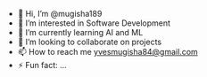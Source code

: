- 👋 Hi, I’m @mugisha189
- 👀 I’m interested in Software Development
- 🌱 I’m currently learning AI and ML
- 💞️ I’m looking to collaborate on projects
- 📫 How to reach me yvesmugisha84@gmail.com
- ⚡ Fun fact: ...

<!---
mugisha189/mugisha189 is a ✨ special ✨ repository because its `README.md` (this file) appears on your GitHub profile.
You can click the Preview link to take a look at your changes.
--->
